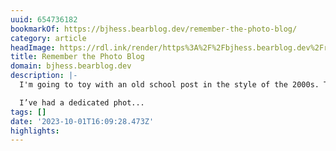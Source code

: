 ```yaml
---
uuid: 654736182
bookmarkOf: https://bjhess.bearblog.dev/remember-the-photo-blog/
category: article
headImage: https://rdl.ink/render/https%3A%2F%2Fbjhess.bearblog.dev%2Fremember-the-photo-blog%2F
title: Remember the Photo Blog
domain: bjhess.bearblog.dev
description: |-
  I'm going to toy with an old school post in the style of the 2000s. This post inspired by someone else's blog post. Skoobs writes:

  I’ve had a dedicated phot...
tags: []
date: '2023-10-01T16:09:28.473Z'
highlights:
---
```




